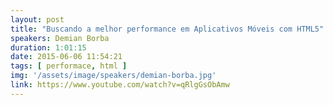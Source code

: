 ```yaml
---
layout: post
title: "Buscando a melhor performance em Aplicativos Móveis com HTML5"
speakers: Demian Borba
duration: 1:01:15
date: 2015-06-06 11:54:21
tags: [ performace, html ]
img: '/assets/image/speakers/demian-borba.jpg'
link: https://www.youtube.com/watch?v=qRlgGsObAmw
---
```

